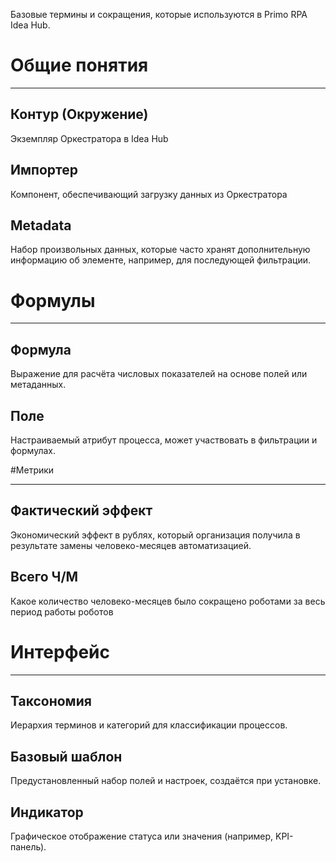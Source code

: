 Базовые термины и сокращения, которые используются в Primo RPA Idea Hub.


# Общие понятия
***
## Контур (Окружение)
Экземпляр Оркестратора в Idea Hub

## Импортер
Компонент, обеспечивающий загрузку данных из Оркестратора 

## Metadata
Набор произвольных данных, которые часто хранят дополнительную информацию об элементе, например, для последующей фильтрации.



# Формулы 
***
## Формула 
Выражение для расчёта числовых показателей на основе полей или метаданных.

## Поле
Настраиваемый атрибут процесса, может участвовать в фильтрации и формулах.


#Метрики
***
## Фактический эффект 
Экономический эффект в рублях, который организация получила в результате замены человеко-месяцев автоматизацией.

## Всего Ч/М 
Какое количество человеко-месяцев было сокращено роботами за весь период работы роботов

# Интерфейс 
***
## Таксономия
Иерархия терминов и категорий для классификации процессов.

## Базовый шаблон
Предустановленный набор полей и настроек, создаётся при установке.

## Индикатор
Графическое отображение статуса или значения (например, KPI-панель).
